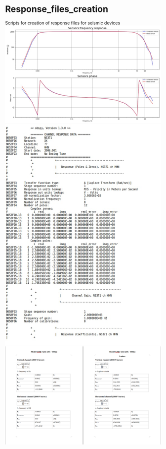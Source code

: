 # Response_files_creation
Scripts for creation of response files for seismic devices
![Sample response example](/images/response.jpg?raw=true)
![Sample response file example](/images/resp.jpg?raw=true)
![Sample docx file example](/images/resp_docx.png?raw=true)
